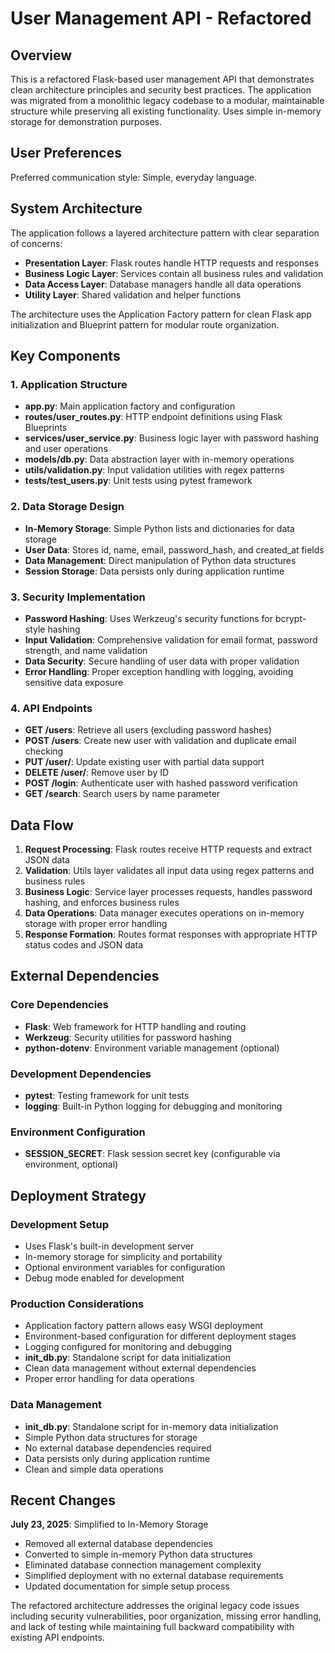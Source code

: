 # User Management API - Refactored

## Overview

This is a refactored Flask-based user management API that demonstrates clean architecture principles and security best practices. The application was migrated from a monolithic legacy codebase to a modular, maintainable structure while preserving all existing functionality. Uses simple in-memory storage for demonstration purposes.

## User Preferences

Preferred communication style: Simple, everyday language.

## System Architecture

The application follows a layered architecture pattern with clear separation of concerns:

- **Presentation Layer**: Flask routes handle HTTP requests and responses
- **Business Logic Layer**: Services contain all business rules and validation
- **Data Access Layer**: Database managers handle all data operations
- **Utility Layer**: Shared validation and helper functions

The architecture uses the Application Factory pattern for clean Flask app initialization and Blueprint pattern for modular route organization.

## Key Components

### 1. Application Structure
- **app.py**: Main application factory and configuration
- **routes/user_routes.py**: HTTP endpoint definitions using Flask Blueprints
- **services/user_service.py**: Business logic layer with password hashing and user operations
- **models/db.py**: Data abstraction layer with in-memory operations
- **utils/validation.py**: Input validation utilities with regex patterns
- **tests/test_users.py**: Unit tests using pytest framework

### 2. Data Storage Design
- **In-Memory Storage**: Simple Python lists and dictionaries for data storage
- **User Data**: Stores id, name, email, password_hash, and created_at fields
- **Data Management**: Direct manipulation of Python data structures
- **Session Storage**: Data persists only during application runtime

### 3. Security Implementation
- **Password Hashing**: Uses Werkzeug's security functions for bcrypt-style hashing
- **Input Validation**: Comprehensive validation for email format, password strength, and name validation
- **Data Security**: Secure handling of user data with proper validation
- **Error Handling**: Proper exception handling with logging, avoiding sensitive data exposure

### 4. API Endpoints
- **GET /users**: Retrieve all users (excluding password hashes)
- **POST /users**: Create new user with validation and duplicate email checking
- **PUT /user/<id>**: Update existing user with partial data support
- **DELETE /user/<id>**: Remove user by ID
- **POST /login**: Authenticate user with hashed password verification
- **GET /search**: Search users by name parameter

## Data Flow

1. **Request Processing**: Flask routes receive HTTP requests and extract JSON data
2. **Validation**: Utils layer validates all input data using regex patterns and business rules
3. **Business Logic**: Service layer processes requests, handles password hashing, and enforces business rules
4. **Data Operations**: Data manager executes operations on in-memory storage with proper error handling
5. **Response Formation**: Routes format responses with appropriate HTTP status codes and JSON data

## External Dependencies

### Core Dependencies
- **Flask**: Web framework for HTTP handling and routing
- **Werkzeug**: Security utilities for password hashing
- **python-dotenv**: Environment variable management (optional)

### Development Dependencies
- **pytest**: Testing framework for unit tests
- **logging**: Built-in Python logging for debugging and monitoring

### Environment Configuration
- **SESSION_SECRET**: Flask session secret key (configurable via environment, optional)

## Deployment Strategy

### Development Setup
- Uses Flask's built-in development server
- In-memory storage for simplicity and portability
- Optional environment variables for configuration
- Debug mode enabled for development

### Production Considerations
- Application factory pattern allows easy WSGI deployment
- Environment-based configuration for different deployment stages
- Logging configured for monitoring and debugging
- **init_db.py**: Standalone script for data initialization
- Clean data management without external dependencies
- Proper error handling for data operations

### Data Management
- **init_db.py**: Standalone script for in-memory data initialization
- Simple Python data structures for storage
- No external database dependencies required
- Data persists only during application runtime
- Clean and simple data operations

## Recent Changes

**July 23, 2025**: Simplified to In-Memory Storage
- Removed all external database dependencies
- Converted to simple in-memory Python data structures
- Eliminated database connection management complexity
- Simplified deployment with no external database requirements
- Updated documentation for simple setup process

The refactored architecture addresses the original legacy code issues including security vulnerabilities, poor organization, missing error handling, and lack of testing while maintaining full backward compatibility with existing API endpoints.